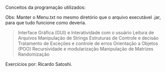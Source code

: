 Conceitos da programação utilizados:

Obs: Manter o Menu.txt no mesmo diretório que o arquivo executável .jar, para que tudo funcione como deveria.

> Interface Gráfica (GUI) e Interatividade com o usuário
> Leitura de Arquivos
> Manipulação de Strings
> Estruturas de Controle e decisão
> Tratamento de Exceções e controle de erros
> Orientação a Objetos (POO)
> Recursividade e modularização
> Manipulação de Matrizes
> Randomização

Exercícios por: Ricardo Satoshi.
